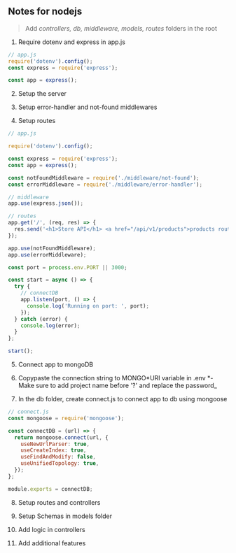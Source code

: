 ## Notes for nodejs

> Add _controllers, db, middleware, models, routes_ folders in the root

1. Require dotenv and express in app.js

```javascript
// app.js
require('dotenv').config();
const express = require('express');

const app = express();
```

2. Setup the server

3. Setup error-handler and not-found middlewares

4. Setup routes

```javascript
// app.js

require('dotenv').config();

const express = require('express');
const app = express();

const notFoundMiddleware = require('./middleware/not-found');
const errorMiddleware = require('./middleware/error-handler');

// middleware
app.use(express.json());

// routes
app.get('/', (req, res) => {
  res.send('<h1>Store API</h1> <a href="/api/v1/products">products route</a>');
});

app.use(notFoundMiddleware);
app.use(errorMiddleware);

const port = process.env.PORT || 3000;

const start = async () => {
  try {
    // connectDB
    app.listen(port, () => {
      console.log('Running on port: ', port);
    });
  } catch (error) {
    console.log(error);
  }
};

start();
```

5. Connect app to mongoDB

6. Copypaste the connection string to MONGO*URI variable in .env
   *-Make sure to add project name before '?' and replace the password\_

7. In the db folder, create connect.js to connect app to db using mongoose

```javascript
// connect.js
const mongoose = require('mongoose');

const connectDB = (url) => {
  return mongoose.connect(url, {
    useNewUrlParser: true,
    useCreateIndex: true,
    useFindAndModify: false,
    useUnifiedTopology: true,
  });
};

module.exports = connectDB;
```

8. Setup routes and controllers

9. Setup Schemas in models folder

10. Add logic in controllers

11. Add additional features
